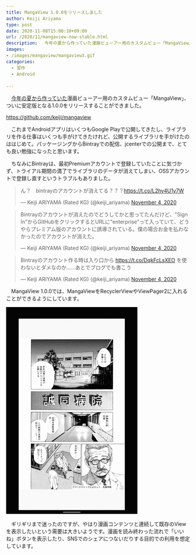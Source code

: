 ```yaml
---
title: MangaView 1.0.0をリリースしました
author: Keiji Ariyama
type: post
date: 2020-11-08T15:00:10+09:00
url: /2020/11/mangaview-now-stable.html
description: 　今年の夏から作っていた漫画ビューアー用のカスタムビュー「MangaView」、ついに安定版となる1.0.0をリリースすることができました。
images:
- /images/mangaview/mangaview3.gif
categories:
  - 習作
  - Android

---
```


　[今年の夏から作っていた](/2020/08/mangaview.html)漫画ビューアー用のカスタムビュー「MangaView」、ついに安定版となる1.0.0をリリースすることができました。

https://github.com/keiji/mangaview

　これまでAndroidアプリはいくつもGoogle Playで公開してきたし、ライブラリを作る仕事はいくつも手がけてきたけれど、公開するライブラリを手がけたのははじめて。パッケージングからBintrayでの配信、jcenterでの公開まで、とても良い勉強になったと思います。

<!--more-->

　ちなみにBintrayは、最初Premiumアカウントで登録していたことに気づかず、トライアル期間の満了でライブラリのデータが消えてしまい、OSSアカウントで登録し直すというトラブルもありました。

<blockquote class="twitter-tweet"><p lang="ja" dir="ltr">ん？　bintrayのアカウントが消えてる？？？<a href="https://t.co/L2hy4U1y7W">https://t.co/L2hy4U1y7W</a></p>&mdash; Keiji ARIYAMA (Rated KG) (@keiji_ariyama) <a href="https://twitter.com/keiji_ariyama/status/1323788223269593088?ref_src=twsrc%5Etfw">November 4, 2020</a></blockquote> <script async src="https://platform.twitter.com/widgets.js" charset="utf-8"></script>

<blockquote class="twitter-tweet"><p lang="ja" dir="ltr">Bintrayのアカウントが消えたのでどうしてかと思ってたんだけど、&quot;Sign In&quot;からGitHubをクリックするとURLに”enterprise”って入っていて、どうやらプレミアム版のアカウントに誘導されている。僕の場合お金を払わなかったのでアカウントが消えた。</p>&mdash; Keiji ARIYAMA (Rated KG) (@keiji_ariyama) <a href="https://twitter.com/keiji_ariyama/status/1323790982232432642?ref_src=twsrc%5Etfw">November 4, 2020</a></blockquote> <script async src="https://platform.twitter.com/widgets.js" charset="utf-8"></script>

<blockquote class="twitter-tweet"><p lang="ja" dir="ltr">Bintrayのアカウント作る時は入り口から <a href="https://t.co/DqkFcLsXEO">https://t.co/DqkFcLsXEO</a> を使わないとダメなのか……あとでブログでも書こう</p>&mdash; Keiji ARIYAMA (Rated KG) (@keiji_ariyama) <a href="https://twitter.com/keiji_ariyama/status/1323791234792525824?ref_src=twsrc%5Etfw">November 4, 2020</a></blockquote> <script async src="https://platform.twitter.com/widgets.js" charset="utf-8"></script>

　MangaView 1.0.0では、MangaViewをRecyclerViewやViewPager2に入れることができるようにしています。

![mangaview3](/images/mangaview/mangaview3.gif)

　ギリギリまで迷ったのですが、やはり漫画コンテンツと連続して既存のViewを表示したいという需要は大きいようです。漫画を読み終わった流れで「いいね」ボタンを表示したり、SNSでのシェアにつないだりする目的での利用を想定しています。
